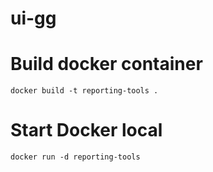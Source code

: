 # ui-gg

# Build docker container

```docker build -t reporting-tools .```

# Start Docker local

```docker run -d reporting-tools```
